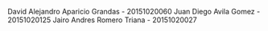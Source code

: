 David Alejandro Aparicio Grandas - 20151020060 
Juan Diego Avila Gomez - 20151020125 
Jairo Andres Romero Triana - 20151020027
